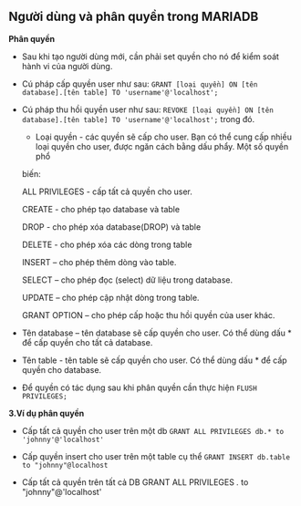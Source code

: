 ## **Người dùng và phân quyền trong MARIADB**

**Phân quyền**

- Sau khi tạo người dùng mới, cần phải set quyền cho nó để kiểm soát hành vi của người dùng. 

- Cú pháp cấp quyền user như sau: `GRANT [loại quyền] ON [tên database].[tên table] TO 'username'@'localhost';`

- Cú pháp thu hồi quyền user như sau: `REVOKE [loại quyền] ON [tên database].[tên table] TO 'username'@'localhost';` trong đó.

	- Loại quyền - các quyền sẽ cấp cho user. Bạn có thể cung cấp nhiều loại quyền cho user, được ngăn cách bằng dấu phẩy. Một số quyền phổ 

	biến:

	ALL PRIVILEGES - cấp tất cả quyền cho user.

	CREATE - cho phép tạo database và table

	DROP - cho phép xóa database(DROP) và table

	DELETE - cho phép xóa các dòng trong table

	INSERT – cho phép thêm dòng vào table.

	SELECT – cho phép đọc (select) dữ liệu trong database.

	UPDATE – cho phép cập nhật dòng trong table.

	GRANT OPTION – cho phép cấp hoặc thu hồi quyền của user khác.

- Tên database – tên database sẽ cấp quyền cho user. Có thể dùng dấu * để cấp quyền cho tất cả database.

- Tên table - tên table sẽ cấp quyền cho user. Có thể dùng dấu * để cấp quyền cho database.

- Để quyền có tác dụng sau khi phân quyền cần thực hiện `FLUSH PRIVILEGES;`

**3.Ví dụ phân quyền**

- Cấp tất cả quyền cho user trên một db `GRANT ALL PRIVILEGES db.* to 'johnny'@'localhost'`

- Cấp quyền insert cho user trên một table cụ thể `GRANT INSERT db.table to "johnny"@localhost`

- Cấp tất cả quyền trên tất cả DB GRANT ALL PRIVILEGES *.* to "johnny"@'localhost'






